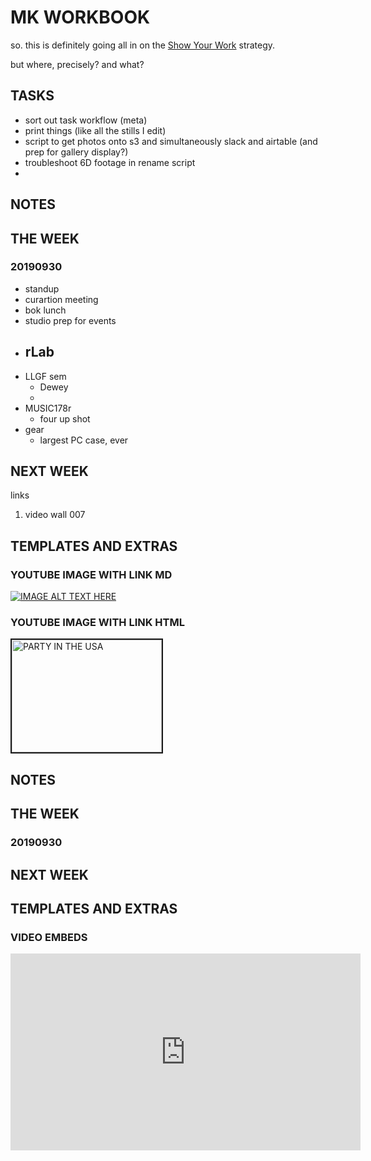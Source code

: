 # MK WORKBOOK

so.
this is definitely going all in on the [Show Your Work](https://www.amazon.com/Show-Your-Work-Austin-Kleon/dp/076117897X/ref=sr_1_1?keywords=show+your+work&qid=1569804976&s=gateway&sr=8-1) strategy.

but where, precisely? and what?

## TASKS

- sort out task workflow (meta)
- print things (like all the stills I edit)
- script to get photos onto s3 and simultaneously slack and airtable (and prep for gallery display?)
- troubleshoot 6D footage in rename script
- 

## NOTES




## THE WEEK

### 20190930

- standup
- curartion meeting
- bok lunch 
- studio prep for events
- rLab
	- 
- LLGF sem
	- Dewey
	- 
- MUSIC178r
	- four up shot
- gear
	- largest PC case, ever


## NEXT WEEK

links

 1. video wall 007

## TEMPLATES AND EXTRAS

### YOUTUBE IMAGE WITH LINK MD

[![IMAGE ALT TEXT HERE](http://img.youtube.com/vi/M11SvDtPBhA/0.jpg)](http://www.youtube.com/watch?v=M11SvDtPBhA)

### YOUTUBE IMAGE WITH LINK HTML

<a href="http://www.youtube.com/watch?feature=player_embedded&v=M11SvDtPBhA
" target="_blank"><img src="http://img.youtube.com/vi/M11SvDtPBhA/0.jpg" 
alt="PARTY IN THE USA" width="240" height="180" border="2" /></a>



## NOTES




## THE WEEK

### 20190930


## NEXT WEEK

## TEMPLATES AND EXTRAS

### VIDEO EMBEDS
<iframe width="560" height="315" src="https://www.youtube.com/embed/Wo0Q39adaw4" frameborder="0" allow="accelerometer; autoplay; encrypted-media; gyroscope; picture-in-picture" allowfullscreen></iframe>

<!--stackedit_data:
eyJoaXN0b3J5IjpbLTk5NTM3NDA2MiwxMzE5OTE2OTM4LDE5OD
c0NzU5NF19
-->